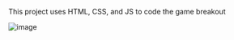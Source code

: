 This project uses HTML, CSS, and JS to code the game breakout 

![image](https://github.com/akashpatney/breakoutgame/assets/79013523/63576e2d-7e2f-4219-8d5e-865ab6e99ed2)
